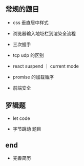 ## 常规的题目

- css 垂直居中样式

- 浏览器输入地址栏到渲染全流程

- 三次握手

- tcp udp 的区别

- react suspend ｜ current mode

- promise 的加载循序

- 前端安全

## 罗辑题

- let code

- 字节跳动 题目

## end

- 完善简历
